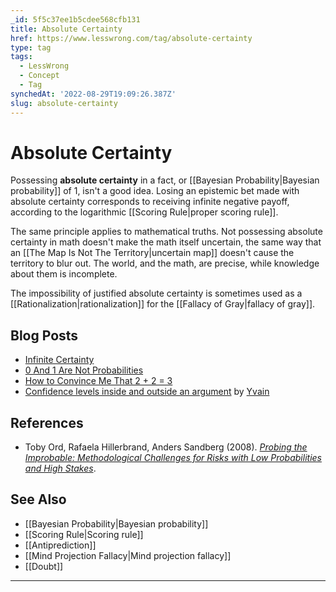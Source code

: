 ```yaml
---
_id: 5f5c37ee1b5cdee568cfb131
title: Absolute Certainty
href: https://www.lesswrong.com/tag/absolute-certainty
type: tag
tags:
  - LessWrong
  - Concept
  - Tag
synchedAt: '2022-08-29T19:09:26.387Z'
slug: absolute-certainty
---
```


# Absolute Certainty

Possessing **absolute certainty** in a fact, or [[Bayesian Probability|Bayesian probability]] of 1, isn't a good idea. Losing an epistemic bet made with absolute certainty corresponds to receiving infinite negative payoff, according to the logarithmic [[Scoring Rule|proper scoring rule]].

The same principle applies to mathematical truths. Not possessing absolute certainty in math doesn't make the math itself uncertain, the same way that an [[The Map Is Not The Territory|uncertain map]] doesn't cause the territory to blur out. The world, and the math, are precise, while knowledge about them is incomplete.

The impossibility of justified absolute certainty is sometimes used as a [[Rationalization|rationalization]] for the [[Fallacy of Gray|fallacy of gray]].

## Blog Posts

- [Infinite Certainty](http://lesswrong.com/lw/mo/infinite_certainty/)
- [0 And 1 Are Not Probabilities](http://lesswrong.com/lw/mp/0_and_1_are_not_probabilities/)
- [How to Convince Me That 2 + 2 = 3](http://lesswrong.com/lw/jr/how_to_convince_me_that_2_2_3/)
- [Confidence levels inside and outside an argument](http://lesswrong.com/lw/3be/confidence_levels_inside_and_outside_an_argument/) by [Yvain](https://wiki.lesswrong.com/wiki/Yvain)

## References

- Toby Ord, Rafaela Hillerbrand, Anders Sandberg (2008). [*Probing the Improbable: Methodological Challenges for Risks with Low Probabilities and High Stakes*](http://arxiv.org/abs/0810.5515).

## See Also

- [[Bayesian Probability|Bayesian probability]]
- [[Scoring Rule|Scoring rule]]
- [[Antiprediction]]
- [[Mind Projection Fallacy|Mind projection fallacy]]
- [[Doubt]]

---
